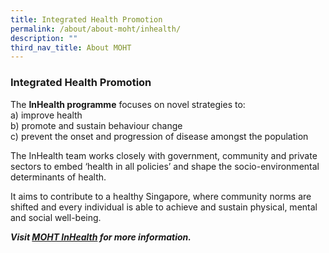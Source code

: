```yaml
---
title: Integrated Health Promotion
permalink: /about/about-moht/inhealth/
description: ""
third_nav_title: About MOHT
---
```

### **Integrated Health Promotion**

The **InHealth programme** focuses on novel strategies to:<br>
a) improve health<br>
b) promote and sustain behaviour change<br>
c) prevent the onset and progression of disease amongst the population

The InHealth team works closely with government, community and private sectors to embed ‘health in all policies’ and shape the socio-environmental determinants of health. 

It aims to contribute to a healthy Singapore, where community norms are shifted and every individual is able to achieve and sustain physical, mental and social well-being.

***Visit [MOHT InHealth](https://moht.com.sg/our-programmes/integrated-health-promotion/) for more information.***